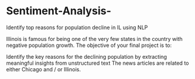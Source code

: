 # Sentiment-Analysis-
Identify top reasons for population decline in IL using NLP 


Illinois is famous for being one of the very few states in the country with negative population growth.  The objective of your final project is to:

Identify the key reasons for the declining population by extracting meaningful insights from unstructured text
The news articles are related to either Chicago and / or Illinois.
